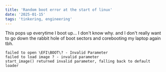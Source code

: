 ```yaml
---
title: 'Random boot error at the start of linux'
date: '2025-01-15'
tags: 'tinkering, engineering'
---
```


This pops up everytime I boot up... I don't know why. and I don't really want to go down the rabbit hole of boot sectors and corebooting my laptop again tbh.

```
failed to open \EFI\BOOT\? - Invalid Parameter
failed to load image ? - invalid parameter
start_image() returned invalid parameter, falling back to default loader
```
